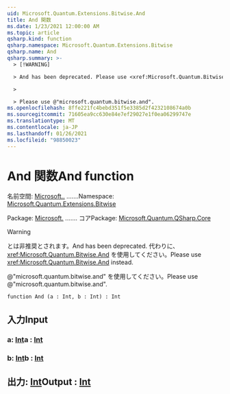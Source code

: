```yaml
---
uid: Microsoft.Quantum.Extensions.Bitwise.And
title: And 関数
ms.date: 1/23/2021 12:00:00 AM
ms.topic: article
qsharp.kind: function
qsharp.namespace: Microsoft.Quantum.Extensions.Bitwise
qsharp.name: And
qsharp.summary: >-
  > [!WARNING]

  > And has been deprecated. Please use <xref:Microsoft.Quantum.Bitwise.And> instead.

  >

  > Please use @"microsoft.quantum.bitwise.and".
ms.openlocfilehash: 8ffe221fc4bebd351f5e3385d2f4232108674a0b
ms.sourcegitcommit: 71605ea9cc630e84e7ef29027e1f0ea06299747e
ms.translationtype: MT
ms.contentlocale: ja-JP
ms.lasthandoff: 01/26/2021
ms.locfileid: "98850023"
---
```

# <a name="and-function"></a><span data-ttu-id="1cc84-102">And 関数</span><span class="sxs-lookup"><span data-stu-id="1cc84-102">And function</span></span>

<span data-ttu-id="1cc84-103">名前空間: [Microsoft..](xref:Microsoft.Quantum.Extensions.Bitwise) .......</span><span class="sxs-lookup"><span data-stu-id="1cc84-103">Namespace: [Microsoft.Quantum.Extensions.Bitwise](xref:Microsoft.Quantum.Extensions.Bitwise)</span></span>

<span data-ttu-id="1cc84-104">Package: [Microsoft.](https://nuget.org/packages/Microsoft.Quantum.QSharp.Core) ....... コア</span><span class="sxs-lookup"><span data-stu-id="1cc84-104">Package: [Microsoft.Quantum.QSharp.Core](https://nuget.org/packages/Microsoft.Quantum.QSharp.Core)</span></span>


> [!WARNING]
> <span data-ttu-id="1cc84-105">とは非推奨とされます。</span><span class="sxs-lookup"><span data-stu-id="1cc84-105">And has been deprecated.</span></span> <span data-ttu-id="1cc84-106">代わりに、<xref:Microsoft.Quantum.Bitwise.And> を使用してください。</span><span class="sxs-lookup"><span data-stu-id="1cc84-106">Please use <xref:Microsoft.Quantum.Bitwise.And> instead.</span></span>
>
> <span data-ttu-id="1cc84-107">@"microsoft.quantum.bitwise.and" を使用してください。</span><span class="sxs-lookup"><span data-stu-id="1cc84-107">Please use @"microsoft.quantum.bitwise.and".</span></span>



```qsharp
function And (a : Int, b : Int) : Int
```


## <a name="input"></a><span data-ttu-id="1cc84-108">入力</span><span class="sxs-lookup"><span data-stu-id="1cc84-108">Input</span></span>

### <a name="a--int"></a><span data-ttu-id="1cc84-109">a: [Int](xref:microsoft.quantum.lang-ref.int)</span><span class="sxs-lookup"><span data-stu-id="1cc84-109">a : [Int](xref:microsoft.quantum.lang-ref.int)</span></span>




### <a name="b--int"></a><span data-ttu-id="1cc84-110">b: [Int](xref:microsoft.quantum.lang-ref.int)</span><span class="sxs-lookup"><span data-stu-id="1cc84-110">b : [Int](xref:microsoft.quantum.lang-ref.int)</span></span>





## <a name="output--int"></a><span data-ttu-id="1cc84-111">出力: [Int](xref:microsoft.quantum.lang-ref.int)</span><span class="sxs-lookup"><span data-stu-id="1cc84-111">Output : [Int](xref:microsoft.quantum.lang-ref.int)</span></span>


